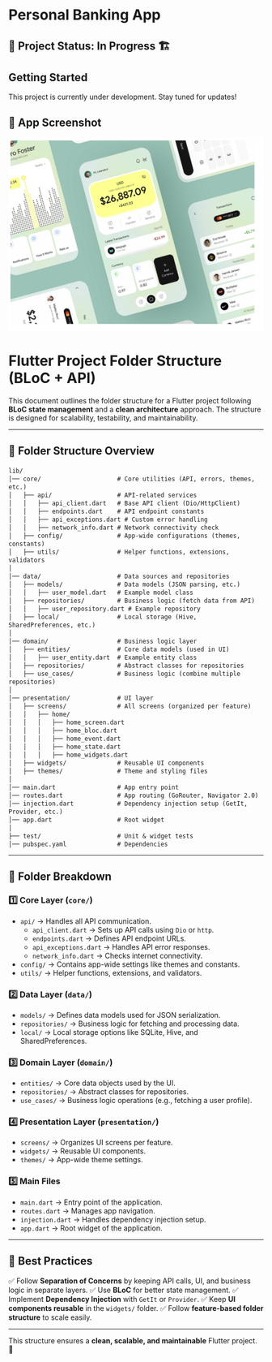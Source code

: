 # Personal Banking App

## 🚀 Project Status: **In Progress** 🏗️

## Getting Started

This project is currently under development. Stay tuned for updates!

## 📱 App Screenshot
![Main Screen](MainAppScreen.png)

# Flutter Project Folder Structure (BLoC + API)

This document outlines the folder structure for a Flutter project following **BLoC state management** and a **clean architecture** approach. The structure is designed for scalability, testability, and maintainability.

---

## **📂 Folder Structure Overview**
```
lib/
│── core/                     # Core utilities (API, errors, themes, etc.)
│   ├── api/                  # API-related services
│   │   ├── api_client.dart   # Base API client (Dio/HttpClient)
│   │   ├── endpoints.dart    # API endpoint constants
│   │   ├── api_exceptions.dart # Custom error handling
│   │   ├── network_info.dart # Network connectivity check
│   ├── config/               # App-wide configurations (themes, constants)
│   ├── utils/                # Helper functions, extensions, validators
│
│── data/                     # Data sources and repositories
│   ├── models/               # Data models (JSON parsing, etc.)
│   │   ├── user_model.dart   # Example model class
│   ├── repositories/         # Business logic (fetch data from API)
│   │   ├── user_repository.dart # Example repository
│   ├── local/                # Local storage (Hive, SharedPreferences, etc.)
│
│── domain/                   # Business logic layer
│   ├── entities/             # Core data models (used in UI)
│   │   ├── user_entity.dart  # Example entity class
│   ├── repositories/         # Abstract classes for repositories
│   ├── use_cases/            # Business logic (combine multiple repositories)
│
│── presentation/             # UI layer
│   ├── screens/              # All screens (organized per feature)
│   │   ├── home/
│   │   │   ├── home_screen.dart
│   │   │   ├── home_bloc.dart
│   │   │   ├── home_event.dart
│   │   │   ├── home_state.dart
│   │   │   ├── home_widgets.dart
│   ├── widgets/              # Reusable UI components
│   ├── themes/               # Theme and styling files
│
│── main.dart                 # App entry point
│── routes.dart               # App routing (GoRouter, Navigator 2.0)
│── injection.dart            # Dependency injection setup (GetIt, Provider, etc.)
│── app.dart                  # Root widget
│
├── test/                     # Unit & widget tests
│── pubspec.yaml              # Dependencies
```

---

## **📂 Folder Breakdown**

### **1️⃣ Core Layer (`core/`)**
- `api/` → Handles all API communication.
  - `api_client.dart` → Sets up API calls using `Dio` or `http`.
  - `endpoints.dart` → Defines API endpoint URLs.
  - `api_exceptions.dart` → Handles API error responses.
  - `network_info.dart` → Checks internet connectivity.
- `config/` → Contains app-wide settings like themes and constants.
- `utils/` → Helper functions, extensions, and validators.

### **2️⃣ Data Layer (`data/`)**
- `models/` → Defines data models used for JSON serialization.
- `repositories/` → Business logic for fetching and processing data.
- `local/` → Local storage options like SQLite, Hive, and SharedPreferences.

### **3️⃣ Domain Layer (`domain/`)**
- `entities/` → Core data objects used by the UI.
- `repositories/` → Abstract classes for repositories.
- `use_cases/` → Business logic operations (e.g., fetching a user profile).

### **4️⃣ Presentation Layer (`presentation/`)**
- `screens/` → Organizes UI screens per feature.
- `widgets/` → Reusable UI components.
- `themes/` → App-wide theme settings.

### **5️⃣ Main Files**
- `main.dart` → Entry point of the application.
- `routes.dart` → Manages app navigation.
- `injection.dart` → Handles dependency injection setup.
- `app.dart` → Root widget of the application.

---

## **🚀 Best Practices**
✅ Follow **Separation of Concerns** by keeping API calls, UI, and business logic in separate layers.
✅ Use **BLoC** for better state management.
✅ Implement **Dependency Injection** with `GetIt` or `Provider`.
✅ Keep **UI components reusable** in the `widgets/` folder.
✅ Follow **feature-based folder structure** to scale easily.

---

This structure ensures a **clean, scalable, and maintainable** Flutter project. 🚀


